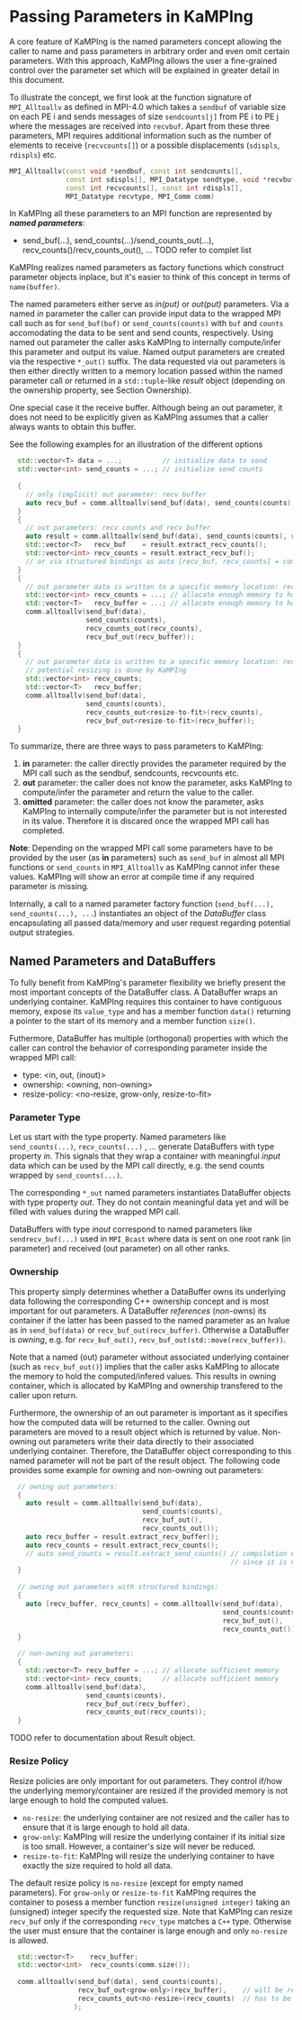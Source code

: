 # Passing Parameters in KaMPIng

A core feature of KaMPIng is the named parameters concept allowing the caller to name and pass parameters in arbitrary order and even omit certain parameters.
With this approach, KaMPIng allows the user a fine-grained control over the parameter set which will be explained in greater detail in this document.

To illustrate the concept, we first look at the function signature of `MPI_Alltoallv` as defined in MPI-4.0 which takes a `sendbuf` of variable
size on each PE i and sends messages of size `sendcounts[j]` from PE i to PE j where the messages are received into `recvbuf`.
Apart from these three parameters, MPI requires additional information such as the number of elements to receive (`recvcounts[]`) or a possible displacements (`sdispls`, `rdispls`) etc.
```cpp
MPI_Alltoallv(const void *sendbuf, const int sendcounts[],
              const int sdispls[], MPI_Datatype sendtype, void *recvbuf,
              const int recvcounts[], const int rdispls[],
              MPI_Datatype recvtype, MPI_Comm comm)
```

In KaMPIng all these parameters to an MPI function are represented by ***named parameters***:
- send_buf(...), send_counts(...)/send_counts_out(...), recv_counts()/recv_counts_out(), ... TODO refer to complet list

KaMPIng realizes named parameters as factory functions which construct parameter objects inplace, but it's easier to think of this concept in terms of `name(buffer)`.

The named parameters either serve as *in(put)* or *out(put)* parameters.
Via a named *in* parameter the caller can provide input data to the wrapped MPI call such as for `send_buf(buf)` or `send_counts(counts)` with `buf` and `counts` accomodating the data to be sent and send counts, respectively.
Using named out parameter the caller asks KaMPIng to internally compute/infer this parameter and output its value. Named output parameters are created via the respective `*_out()` suffix.
The data requested via out parameters is then either directly written to a memory location passed within the named parameter call or returned in a `std::tuple`-like *result* object (depending on the ownership property, see Section Ownership).

One special case it the receive buffer. Although being an out parameter, it does not need to be explicitly given as KaMPIng assumes that a caller always wants to obtain this buffer.

See the following examples for an illustration of the different options

```cpp
  std::vector<T> data = ...;          // initialize data to send
  std::vector<int> send_counts = ...; // initialize send counts
  
  {
    // only (implicit) out parameter: recv buffer
    auto recv_buf = comm.alltoallv(send_buf(data), send_counts(counts));
  }
  {
    // out parameters: recv counts and recv buffer
    auto result = comm.alltoallv(send_buf(data), send_counts(counts), recv_counts_out());
    std::vector<T>   recv_buf    = result.extract_recv_counts();
    std::vector<int> recv_counts = result.extract_recv_buf();
    // or via structured bindings as auto [recv_buf, recv_counts] = comm.alltoallv(...);
  }
  {
    // out parameter data is written to a specific memory location: recv counts and recv buffer
    std::vector<int> recv_counts = ...; // allocate enough memory to hold recv counts
    std::vector<T>   recv_buffer = ...; // allocate enough memory to hold recv elements
    comm.alltoallv(send_buf(data),
                   send_counts(counts),
                   recv_counts_out(recv_counts),
                   recv_buf_out(recv_buffer));
  }
  {
    // out parameter data is written to a specific memory location: recv counts and recv buffer
    // potential resizing is done by KaMPIng
    std::vector<int> recv_counts;
    std::vector<T>   recv_buffer;
    comm.alltoallv(send_buf(data),
                   send_counts(counts),
                   recv_counts_out<resize-to-fit>(recv_counts),
                   recv_buf_out<resize-to-fit>(recv_buffer));
  }
```

To summarize, there are three ways to pass parameters to KaMPIng:
1. **in** parameter: the caller directly provides the parameter required by the MPI call such as the sendbuf, sendcounts, recvcounts etc.
2. **out** parameter: the caller does not know the parameter, asks KaMPIng to compute/infer the parameter and return the value to the caller.
3. **omitted** parameter: the caller does not know the parameter, asks KaMPIng to internally compute/infer the parameter but is not interested in its value. Therefore it is discared once the wrapped MPI call has completed.

**Note**: Depending on the wrapped MPI call some parameters have to be provided by the user (as **in** parameters) such as `send_buf` in almost all MPI functions or `send_counts` in `MPI_Alltoallv` as KaMPIng cannot infer these values.
KaMPIng will show an error at compile time if any required parameter is missing.


Internally, a call to a named parameter factory function (`send_buf(...), send_counts(...), ...`) instantiates an object of the *DataBuffer* class encapsulating
all passed data/memory and user request regarding potential output strategies.

## Named Parameters and DataBuffers
To fully benefit from KaMPIng's parameter flexibility we briefly present the most important concepts of the DataBuffer class.
A DataBuffer wraps an underlying container. KaMPIng requires this container to have contiguous memory, expose its `value_type` and has a member function `data()` returning a pointer to the start of its memory and a member function `size()`.

Futhermore, DataBuffer has multiple (orthogonal) properties with which the caller can control the behavior of corresponding parameter inside the wrapped MPI call:
- type: <in, out, (inout)>
- ownership: <owning, non-owning>
- resize-policy: <no-resize, grow-only, resize-to-fit>

### Parameter Type

Let us start with the type property. Named parameters like `send_counts(...)`, `recv_counts(...)` , ... generate DataBuffers with type property *in*.
This signals that they wrap a container with meaningful *input* data which can be used by the MPI call directly, e.g. the send counts wrapped by `send_counts(...)`.

The corresponding `*_out` named parameters instantiates DataBuffer objects with type property *out*.
They do not contain meaningful data yet and will be filled with values during the wrapped MPI call.

DataBuffers with type *inout* correspond to named parameters like `sendrecv_buf(...)` used in `MPI_Bcast` where data is sent on one root rank (in parameter) and received (out parameter) on all other ranks.

### Ownership
This property simply determines whether a DataBuffer owns its underlying data following the corresponding C++ ownership concept and is most important for out parameters.
A DataBuffer *references* (*non*-owns) its container if the latter has been passed to the named parameter as an lvalue as in `send_buf(data)` or `recv_buf_out(recv_buffer)`.
Otherwise a DataBuffer is *owning*, e.g. for `recv_buf_out()`, `recv_buf_out(std::move(recv_buffer))`.

Note that a named (out) parameter without associated underlying container (such as `recv_buf_out()`) implies that the caller asks KaMPIng to allocate the memory to hold the computed/infered values.
This results in owning container, which is allocated by KaMPIng and ownership transfered to the caller upon return.

Furthermore, the ownership of an out parameter is important as it specifies how the computed data will be returned to the caller.
Owning out parameters are moved to a result object which is returned by value.
Non-owning out parameters write their data directly to their associated underlying container.
Therefore, the DataBuffer object corresponding to this named parameter will not be part of the result object.
The following code provides some example for owning and non-owning out parameters:

```cpp
  // owning out parameters:
  {
    auto result = comm.alltoallv(send_buf(data),
                                 send_counts(counts),
                                 recv_buf_out(),
                                 recv_counts_out());
    auto recv_buffer = result.extract_recv_buffer();
    auto recv_counts = result.extract_recv_counts();
    // auto send_counts = result.extract_send_counts() // compilation error: this cannot be extracted
                                                       // since it is not specified as an out parameter.
  }
  
  // owning out parameters with structured bindings:
  {
    auto [recv_buffer, recv_counts] = comm.alltoallv(send_buf(data),
                                                     send_counts(counts),
                                                     recv_buf_out(),
                                                     recv_counts_out());
  }

  // non-owning out parameters:
  {
    std::vector<T> recv_buffer = ...; // allocate sufficient memory
    std::vector<int> recv_counts;     // allocate sufficient memory
    comm.alltoallv(send_buf(data),
                   send_counts(counts),
                   recv_buf_out(recv_buffer),
                   recv_counts_out(recv_counts));
  }
```

TODO refer to documentation about Result object.

### Resize Policy
Resize policies are only important for out parameters. They control if/how the underlying memory/container are resized if the provided memory is not large enough to hold the computed values.
- `no-resize`: the underlying container are not resized and the caller has to ensure that it is large enough to hold all data.
- `grow-only`: KaMPIng will resize the underlying container if its initial size is too small. However, a container's size will never be reduced.
- `resize-to-fit`: KaMPIng will resize the underlying container to have exactly the size required to hold all data.

The default resize policy is `no-resize` (except for empty named parameters).
For `grow-only` or `resize-to-fit` KaMPIng requires the container to posess a member function `resize(unsigned integer)` taking an (unsigned) integer specify the requested size.
Note that KaMPIng can resize `recv_buf` only if the corresponding `recv_type` matches a `C++` type. Otherwise the user must ensure that the container is large enough and only `no-resize` is allowed.

```cpp
  std::vector<T>    recv_buffer;                
  std::vector<int>  recv_counts(comm.size());   
  
  comm.alltoallv(send_buf(data), send_counts(counts),
                 recv_buf_out<grow-only>(recv_buffer),    // will be resized by KaMPIng
                 recv_counts_out<no-resize>(recv_counts)  // has to be large enough to hold all recv counts
                );
```
